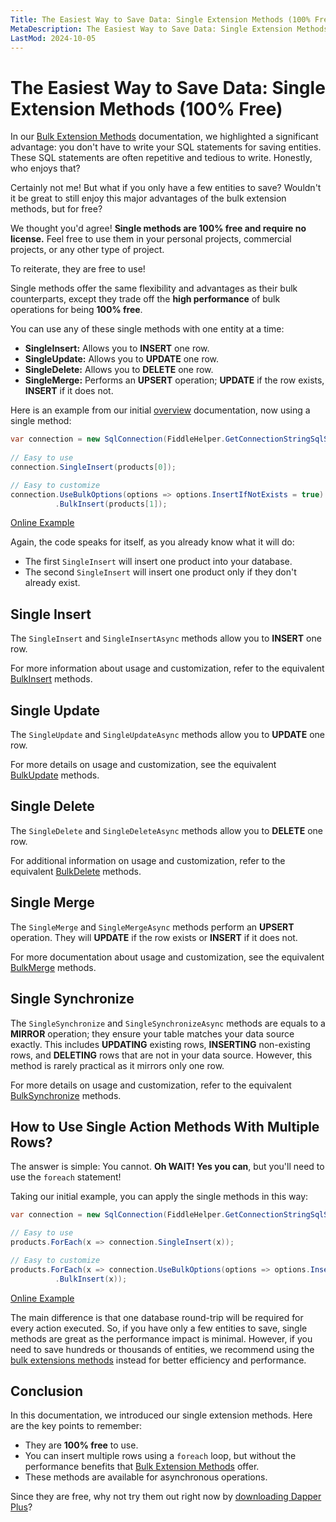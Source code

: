 ```yaml
---
Title: The Easiest Way to Save Data: Single Extension Methods (100% Free) 
MetaDescription: The Easiest Way to Save Data: Single Extension Methods (100% Free) 
LastMod: 2024-10-05
---
```


# The Easiest Way to Save Data: Single Extension Methods (100% Free)

In our [Bulk Extension Methods](/bulk-extensions-methods) documentation, we highlighted a significant advantage: you don't have to write your SQL statements for saving entities. These SQL statements are often repetitive and tedious to write. Honestly, who enjoys that?

Certainly not me! But what if you only have a few entities to save? Wouldn't it be great to still enjoy this major advantages of the bulk extension methods, but for free?

We thought you'd agree! **Single methods are 100% free and require no license.** Feel free to use them in your personal projects, commercial projects, or any other type of project.

To reiterate, they are free to use!

Single methods offer the same flexibility and advantages as their bulk counterparts, except they trade off the **high performance** of bulk operations for being **100% free**.

You can use any of these single methods with one entity at a time:
- **SingleInsert:** Allows you to **INSERT** one row.
- **SingleUpdate:** Allows you to **UPDATE** one row.
- **SingleDelete:** Allows you to **DELETE** one row.
- **SingleMerge:** Performs an **UPSERT** operation; **UPDATE** if the row exists, **INSERT** if it does not.

Here is an example from our initial [overview](/overview) documentation, now using a single method:

```csharp
var connection = new SqlConnection(FiddleHelper.GetConnectionStringSqlServer());
		
// Easy to use
connection.SingleInsert(products[0]);

// Easy to customize
connection.UseBulkOptions(options => options.InsertIfNotExists = true)
		  .BulkInsert(products[1]);
```

[Online Example](https://dotnetfiddle.net/pwcR2q)

Again, the code speaks for itself, as you already know what it will do:

- The first `SingleInsert` will insert one product into your database.
- The second `SingleInsert` will insert one product only if they don't already exist.

## Single Insert

The `SingleInsert` and `SingleInsertAsync` methods allow you to **INSERT** one row.

For more information about usage and customization, refer to the equivalent [BulkInsert](/bulk-insert) methods.

## Single Update

The `SingleUpdate` and `SingleUpdateAsync` methods allow you to **UPDATE** one row.

For more details on usage and customization, see the equivalent [BulkUpdate](/bulk-update) methods.

## Single Delete

The `SingleDelete` and `SingleDeleteAsync` methods allow you to **DELETE** one row.

For additional information on usage and customization, refer to the equivalent [BulkDelete](/bulk-delete) methods.

## Single Merge

The `SingleMerge` and `SingleMergeAsync` methods perform an **UPSERT** operation. They will **UPDATE** if the row exists or **INSERT** if it does not.

For more documentation about usage and customization, see the equivalent [BulkMerge](/bulk-merge) methods.

## Single Synchronize

The `SingleSynchronize` and `SingleSynchronizeAsync` methods are equals to a **MIRROR** operation; they ensure your table matches your data source exactly. This includes **UPDATING** existing rows, **INSERTING** non-existing rows, and **DELETING** rows that are not in your data source. However, this method is rarely practical as it mirrors only one row.

For more details on usage and customization, refer to the equivalent [BulkSynchronize](/bulk-synchronize) methods.

## How to Use Single Action Methods With Multiple Rows?

The answer is simple: You cannot. **Oh WAIT! Yes you can**, but you'll need to use the `foreach` statement!

Taking our initial example, you can apply the single methods in this way:

```csharp
var connection = new SqlConnection(FiddleHelper.GetConnectionStringSqlServer());

// Easy to use
products.ForEach(x => connection.SingleInsert(x));

// Easy to customize
products.ForEach(x => connection.UseBulkOptions(options => options.InsertIfNotExists = true)
		  .BulkInsert(x));
```

[Online Example](https://dotnetfiddle.net/f0Hf1F)

The main difference is that one database round-trip will be required for every action executed. So, if you have only a few entities to save, single methods are great as the performance impact is minimal. However, if you need to save hundreds or thousands of entities, we recommend using the [bulk extensions methods](/bulk-extensions-methods) instead for better efficiency and performance.

## Conclusion

In this documentation, we introduced our single extension methods. Here are the key points to remember:

- They are **100% free** to use.
- You can insert multiple rows using a `foreach` loop, but without the performance benefits that [Bulk Extension Methods](/bulk-extensions-methods) offer.
- These methods are available for asynchronous operations.

Since they are free, why not try them out right now by [downloading Dapper Plus](/download)?